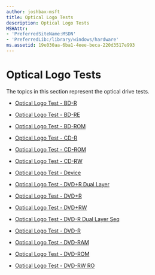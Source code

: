 ```yaml
---
author: joshbax-msft
title: Optical Logo Tests
description: Optical Logo Tests
MSHAttr:
- 'PreferredSiteName:MSDN'
- 'PreferredLib:/library/windows/hardware'
ms.assetid: 19e030aa-6ba1-4eee-beca-220d3517e993
---
```


# Optical Logo Tests


The topics in this section represent the optical drive tests.

-   [Optical Logo Test - BD-R](optical-logo-test---bd-r84e5af35-b93b-4819-949e-e0825871a55e.md)

-   [Optical Logo Test - BD-RE](optical-logo-test---bd-rec8b08003-5188-4e8e-aefe-5bc0caa31b26.md)

-   [Optical Logo Test - BD-ROM](optical-logo-test---bd-rom3539fe65-627c-4ab8-8fd2-9d104b6aa41c.md)

-   [Optical Logo Test - CD-R](optical-logo-test---cd-r3509d85e-f761-408f-a9e3-15df56540fb3.md)

-   [Optical Logo Test - CD-ROM](optical-logo-test---cd-roma5bf4589-e628-443b-8307-4bee44b7c9c1.md)

-   [Optical Logo Test - CD-RW](optical-logo-test---cd-rwebc88aa1-d92b-4f47-8b39-2eb6cf930b3f.md)

-   [Optical Logo Test - Device](optical-logo-test---devicef74601b6-ecfd-47cc-8b4f-d17d5a6a7b95.md)

-   [Optical Logo Test - DVD+R Dual Layer](optical-logo-test---dvd-r-dual-layera6d74efa-ad54-4407-9430-9497b05b0b29.md)

-   [Optical Logo Test - DVD+R](optical-logo-test---dvd-re3b5b0a5-dc34-4786-9aae-750c77a2c7d4.md)

-   [Optical Logo Test - DVD+RW](optical-logo-test---dvd-rwdc637afb-d205-4c6d-a934-a13f7da84309.md)

-   [Optical Logo Test - DVD-R Dual Layer Seq](optical-logo-test---dvd-r-dual-layer-seqc6c2ee3c-8108-4fd3-8aa8-9f6f14d860f7.md)

-   [Optical Logo Test - DVD-R](optical-logo-test---dvd-r2de525ac-a1f3-4f7b-aa58-61b18df31b05.md)

-   [Optical Logo Test - DVD-RAM](optical-logo-test---dvd-ram7166ee0a-e550-4ece-bdfd-2e13cc41b56c.md)

-   [Optical Logo Test - DVD-ROM](optical-logo-test---dvd-rom85d5bc7f-47bc-49ab-8b84-f7a407197d51.md)

-   [Optical Logo Test - DVD-RW RO](optical-logo-test---dvd-rw-ro61654809-c0f7-4a39-9d1e-e9e22d21f043.md)

 

 







